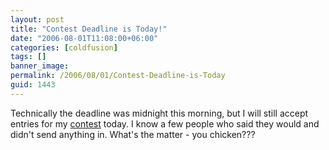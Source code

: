 ```yaml
---
layout: post
title: "Contest Deadline is Today!"
date: "2006-08-01T11:08:00+06:00"
categories: [coldfusion]
tags: []
banner_image: 
permalink: /2006/08/01/Contest-Deadline-is-Today
guid: 1443
---
```


Technically the deadline was midnight this morning, but I will still accept entries for my <a href="http://ray.camdenfamily.com/index.cfm/2006/6/11/Advanced-ColdFusion-Contest-Announced">contest</a> today. I know a few people who said they would and didn't send anything in. What's the matter - you chicken???